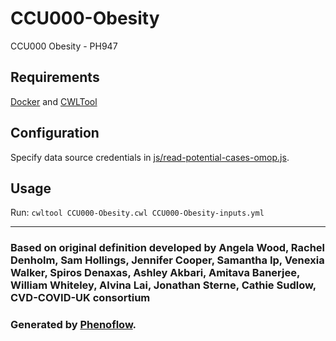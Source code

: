 # CCU000-Obesity

CCU000 Obesity - PH947

## Requirements

[Docker](https://docs.docker.com/install/) and [CWLTool](https://github.com/common-workflow-language/cwltool#install)

## Configuration

Specify data source credentials in [js/read-potential-cases-omop.js](js/read-potential-cases-omop.js).

## Usage

Run: `cwltool CCU000-Obesity.cwl CCU000-Obesity-inputs.yml`

***

### Based on original definition developed by Angela Wood, Rachel Denholm, Sam Hollings, Jennifer Cooper, Samantha Ip, Venexia Walker, Spiros Denaxas, Ashley Akbari, Amitava Banerjee, William Whiteley, Alvina Lai, Jonathan Sterne, Cathie Sudlow, CVD-COVID-UK consortium
### Generated by [Phenoflow](https://kclhi.org/phenoflow).
